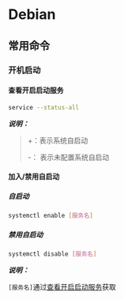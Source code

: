 # Debian

## 常用命令

### 开机启动

#### 查看开启启动服务

```bash
service --status-all
```

***说明：***

> +：表示系统自启动
>
> -： 表示未配置系统自启动

#### 加入/禁用自启动

##### 自启动

```bash
systemctl enable [服务名]
```

##### 禁用自启动

```bash
systemctl disable [服务名]
```

***说明：***

`[服务名]`通过[查看开启启动服务](#查看开启启动服务)获取

